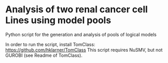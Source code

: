 # Analysis of two renal cancer cell Lines using model pools
Python script for the generation and analysis of pools of logical models

In order to run the script, install TomClass:
https://github.com/hklarner/TomClass
This script requires NuSMV, but not GUROBI (see Readme of TomClass).

